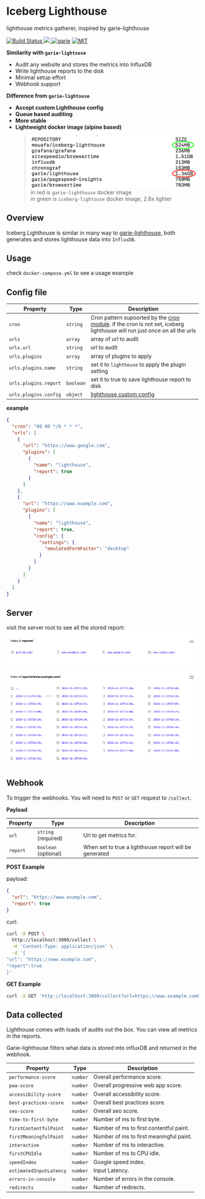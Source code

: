 # Iceberg Lighthouse

lighthouse metrics gatherer, inspired by garie-lighthouse

[![Build Status](https://img.shields.io/travis/mouafa/iceberg-lighthouse/master.svg) ](https://travis-ci.org/mouafa/iceberg-lighthouse)[ ![](https://codecov.io/gh/mouafa/iceberg-lighthouse/branch/master/graph/badge.svg) ](https://codecov.io/gh/mouafa/iceberg-lighthouse) [![garie](https://img.shields.io/badge/support-garie-blue.svg)](https://github.com/boyney123/garie) [![MIT](https://img.shields.io/badge/License-MIT-yellow.svg)](https://opensource.org/licenses/MIT)

**Similarity with `garie-lightouse`**

- Audit any website and stores the metrics into InfluxDB
- Write lighthouse reports to the disk
- Minimal setup effort
- Webhook support

**Difference from `garie-lightouse`**

- **Accept custom Lighthouse config**
- **Queue based auditing**
- **More stable**
- **Lightweight docker image (alpine based)**
  > ![images](./assets/images.png 'Reports')
  > in red is `garie-lighthouse` docker image  
  > in green is `iceberg-lightouse` docker image, 2.6x lighter

## Overview

Iceberg Lighthouse is similar in many way to [garie-lighthouse](https://github.com/boyney123/garie-lighthouse), both generates and stores lighthouse data into `InfluxDB`.

## Usage

check `docker-compose.yml` to see a usage example

## Config file

| Property              | Type      | Description                                                                                                                                                    |
| --------------------- | --------- | -------------------------------------------------------------------------------------------------------------------------------------------------------------- |
| `cron`                | `string`  | Cron pattern supoorted by the [cron module](https://www.npmjs.com/package/cron). if the cron is not set, iceberg lighthouse will run just once on all the urls |
| `urls`                | `array`   | array of url to audit                                                                                                                                          |
| `urls.url`            | `string`  | url to audit                                                                                                                                                   |
| `urls.plugins`        | `array`   | array of plugins to apply                                                                                                                                      |
| `urls.plugins.name`   | `string`  | set it to `lighthouse` to apply the plugin setting                                                                                                             |
| `urls.plugins.report` | `boolean` | set it to true to save lighthouse report to disk                                                                                                               |
| `urls.plugins.config` | `object`  | [lighthouse custom config](https://github.com/GoogleChrome/lighthouse/blob/master/docs/configuration.md)                                                       |

**example**

```json
{
  "cron": "00 00 */6 * * *",
  "urls": [
    {
      "url": "https://www.google.com",
      "plugins": [
        {
          "name": "lighthouse",
          "report": true
        }
      ]
    },
    {
      "url": "https://www.example.com",
      "plugins": [
        {
          "name": "lighthouse",
          "report": true,
          "config": {
            "settings": {
              "emulatedFormFactor": "desktop"
            }
          }
        }
      ]
    }
  ]
}
```

## Server

visit the server root to see all the stored report:
![reports](./assets/reports.png 'Reports')
![example.com](./assets/example.com.png 'Reports')

## Webhook

To trigger the webhooks. You will need to `POST` or `GET` request to `/collect`.

**Payload**

| Property | Type                 | Description                                            |
| -------- | -------------------- | ------------------------------------------------------ |
| `url`    | `string` (required)  | Url to get metrics for.                                |
| `report` | `boolean` (optional) | When set to true a lighthouse report will be generated |

**POST Example**

payload:

```json
{
  "url": "https://www.example.com",
  "report": true
}
```

curl:

```bash
curl -X POST \
  http://localhost:3000/collect \
  -H 'Content-Type: application/json' \
  -d '{
"url": "https://www.example.com",
"report":true
}'
```

**GET Example**

```bash
curl -X GET 'http://localhost:3000/collect?url=https://www.example.com&report=true'
```

## Data collected

Lighthouse comes with loads of audits out the box. You can view all metrics in the reports.

Garie-lighthouse filters what data is stored into influxDB and returned in the webhook.

| Property                | Type     | Description                             |
| ----------------------- | -------- | --------------------------------------- |
| `performance-score`     | `number` | Overall performance score.              |
| `pwa-score`             | `number` | Overall progressive web app score.      |
| `accessibility-score`   | `number` | Overall accessibility score.            |
| `best-practices-score`  | `number` | Overall best practices score.           |
| `seo-score`             | `number` | Overall seo score.                      |
| `time-to-first-byte`    | `number` | Number of ms to first byte.             |
| `firstContentfulPaint`  | `number` | Number of ms to first contentful paint. |
| `firstMeaningfulPaint`  | `number` | Number of ms to first meaningful paint. |
| `interactive`           | `number` | Number of ms to interactive.            |
| `firstCPUIdle`          | `number` | Number of ms to CPU idle.               |
| `speedIndex`            | `number` | Google speed index.                     |
| `estimatedInputLatency` | `number` | Input Latency.                          |
| `errors-in-console`     | `number` | Number of errors in the console.        |
| `redirects`             | `number` | Number of redirects.                    |
